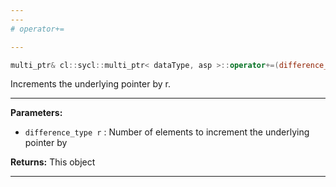 ```yaml
---
---
# operator+=

---
```


```cpp
multi_ptr& cl::sycl::multi_ptr< dataType, asp >::operator+=(difference_type r)
```


Increments the underlying pointer by r. 


---
**Parameters:**

 - `difference_type r`
: Number of elements to increment the underlying pointer by 

**Returns:** This object 

---
